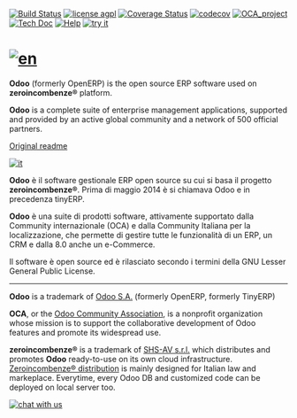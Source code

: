 [![Build Status](https://travis-ci.org/zeroincombenze/OCB.svg?branch=7.0)](https://travis-ci.org/zeroincombenze/OCB)
[![license agpl](https://img.shields.io/badge/licence-AGPL--3-blue.svg)](http://www.gnu.org/licenses/agpl-3.0.html)
[![Coverage Status](https://coveralls.io/repos/github/zeroincombenze/OCB/badge.svg?branch=7.0)](https://coveralls.io/github/zeroincombenze/OCB?branch=7.0)
[![codecov](https://codecov.io/gh/zeroincombenze/OCB/branch/7.0/graph/badge.svg)](https://codecov.io/gh/zeroincombenze/OCB/branch/7.0)
[![OCA_project](http://www.zeroincombenze.it/wp-content/uploads/ci-ct/prd/button-oca-7.svg)](https://github.com/OCA/OCB/tree/7.0)
[![Tech Doc](http://www.zeroincombenze.it/wp-content/uploads/ci-ct/prd/button-docs-7.svg)](http://wiki.zeroincombenze.org/en/Odoo/7.0/dev)
[![Help](http://www.zeroincombenze.it/wp-content/uploads/ci-ct/prd/button-help-7.svg)](http://wiki.zeroincombenze.org/en/Odoo/7.0/man/)
[![try it](http://www.zeroincombenze.it/wp-content/uploads/ci-ct/prd/button-try-it-7.svg)](http://erp7.zeroincombenze.it)

[![en](http://www.shs-av.com/wp-content/en_US.png)](http://wiki.zeroincombenze.org/it/Odoo/7.0/man)
================================================================================================

**Odoo** (formerly OpenERP) is the open source ERP software used on **zeroincombenze®** platform.

**Odoo** is a complete suite of enterprise management applications, supported and provided by an active global community and a network of 500 official partners.


[Original readme](README)

[![it](http://www.shs-av.com/wp-content/it_IT.png)](http://wiki.zeroincombenze.org/it/Odoo/7.0/man)

**Odoo** è il software gestionale ERP open source su cui si basa il progetto **zeroincombenze®**. Prima di maggio 2014 è si chiamava Odoo e in precedenza tinyERP.

**Odoo** è una suite di prodotti software, attivamente supportato dalla Community internazionale (OCA) e dalla Community Italiana per la localizzazione, che permette di gestire tutte le funzionalità di un ERP, un CRM e dalla 8.0 anche un e-Commerce.

Il software è open source ed è rilasciato secondo i termini della GNU Lesser General Public License.


[//]: # (copyright)

----

**Odoo** is a trademark of [Odoo S.A.](https://www.odoo.com/) (formerly OpenERP, formerly TinyERP)

**OCA**, or the [Odoo Community Association](http://odoo-community.org/), is a nonprofit organization whose
mission is to support the collaborative development of Odoo features and
promote its widespread use.

**zeroincombenze®** is a trademark of [SHS-AV s.r.l.](http://www.shs-av.com/)
which distributes and promotes **Odoo** ready-to-use on its own cloud infrastructure.
[Zeroincombenze® distribution](http://wiki.zeroincombenze.org/en/Odoo)
is mainly designed for Italian law and markeplace.
Everytime, every Odoo DB and customized code can be deployed on local server too.

[//]: # (end copyright)

[![chat with us](https://www.shs-av.com/wp-content/chat_with_us.gif)](https://tawk.to/85d4f6e06e68dd4e358797643fe5ee67540e408b)
